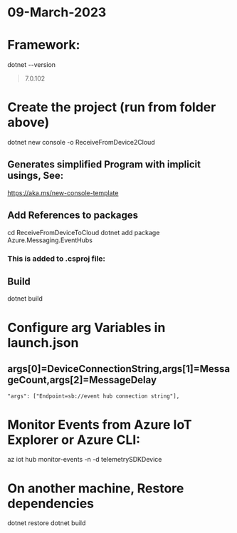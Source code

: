 # 09-March-2023

# Framework: 
dotnet --version
>7.0.102

# Create the project (run from folder above)
dotnet new console -o ReceiveFromDevice2Cloud

## Generates simplified Program with implicit usings, See:
https://aka.ms/new-console-template

## Add References to packages
cd ReceiveFromDeviceToCloud
dotnet add package Azure.Messaging.EventHubs


### This is added to .csproj file:    
>  <PackageReference Include="Azure.Messaging.EventHubs" Version="5.8.0" />

## Build
dotnet build

# Configure arg Variables in launch.json
## args[0]=DeviceConnectionString,args[1]=MessageCount,args[2]=MessageDelay
    "args": ["Endpoint=sb://event hub connection string"],

# Monitor Events from Azure IoT Explorer or Azure CLI:
az iot hub monitor-events -n <youriothubname> -d telemetrySDKDevice

# On another machine, Restore dependencies
dotnet restore
dotnet build


